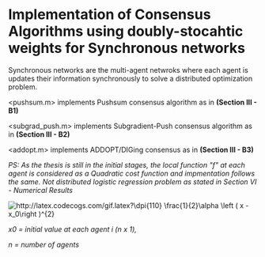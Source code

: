 # Implementation of Consensus Algorithms using doubly-stocahtic weights for Synchronous networks

Synchronous networks are the multi-agent netwroks where each agent is updates their information synchronously to solve a distributed optimization problem.

<pushsum.m> implements Pushsum consensus algorithm as in **(Section III - B1)**

<subgrad_push.m> implements Subgradient-Push consensus algorithm as in **(Section III - B2)**

<addopt.m> implements ADDOPT/DIGing consensus as in **(Section III - B3)**


*PS: As the thesis is still in the initial stages, the local function "f" at each agent is considered as a Quadratic cost function and impmentation follows the same.  Not distributed logistic regression problem as stated in Section VI - Numerical Results*

<img src="http://latex.codecogs.com/gif.latex?\dpi{110}&space;\frac{1}{2}\alpha&space;\left&space;(&space;x&space;-&space;x_0\right&space;)^{2}" title="http://latex.codecogs.com/gif.latex?\dpi{110} \frac{1}{2}\alpha \left ( x - x_0\right )^{2}" />

*x0 = initial value at each agent i (n x 1),*

*n = number of agents*

